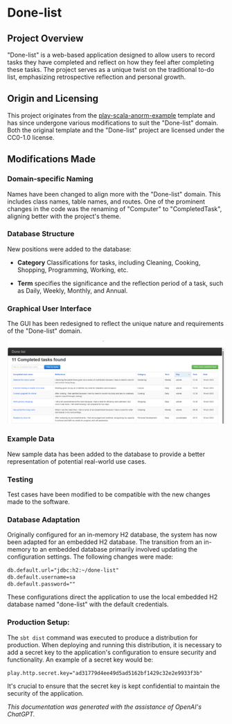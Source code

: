 # Done-list
## Project Overview
"Done-list" is a web-based application designed to allow users to record tasks they have completed and reflect on how they feel after completing these tasks. The project serves as a unique twist on the traditional to-do list, emphasizing retrospective reflection and personal growth.

## Origin and Licensing
This project originates from the [play-scala-anorm-example](https://github.com/playframework/play-samples/tree/2.9.x/play-scala-anorm-example) template and has since undergone various modifications to suit the "Done-list" domain. Both the original template and the "Done-list" project are licensed under the CC0-1.0 license.

## Modifications Made
### Domain-specific Naming
Names have been changed to align more with the "Done-list" domain. This includes class names, table names, and routes. One of the prominent changes in the code was the renaming of "Computer" to "CompletedTask", aligning better with the project's theme.
### Database Structure
New positions were added to the database:

- **Category** 
Classifications for tasks, including Cleaning, Cooking, Shopping, Programming, Working, etc.

- **Term**
  specifies the significance and the reflection period of a task, such as Daily, Weekly, Monthly, and Annual.
### Graphical User Interface
The GUI has been redesigned to reflect the unique nature and requirements of the "Done-list" domain.

![GUI](/doc/img/gui.png)

### Example Data
New sample data has been added to the database to provide a better representation of potential real-world use cases.
### Testing
Test cases have been modified to be compatible with the new changes made to the software.
### Database Adaptation
Originally configured for an in-memory H2 database, the system has now been adapted for an embedded H2 database. 
The transition from an in-memory to an embedded database primarily involved updating the configuration settings. The following changes were made:

```
db.default.url="jdbc:h2:~/done-list"
db.default.username=sa
db.default.password=""
```

These configurations direct the application to use the local embedded H2 database named "done-list" with the default credentials.

### Production Setup:
The `sbt dist` command was executed to produce a distribution for production. When deploying and running this distribution, it is necessary to add a secret key to the application's configuration to ensure security and functionality. An example of a secret key would be:

```
play.http.secret.key="ad31779d4ee49d5ad5162bf1429c32e2e9933f3b"
```

It's crucial to ensure that the secret key is kept confidential to maintain the security of the application.

*This documentation was generated with the assistance of OpenAI's ChatGPT.*